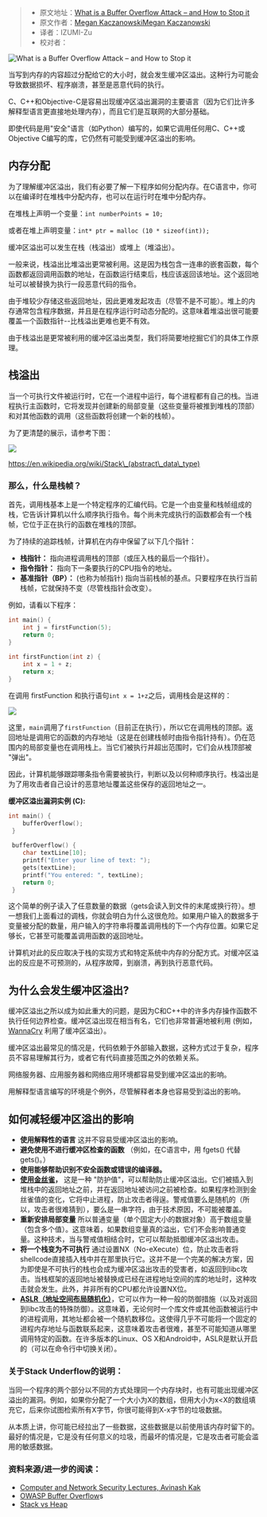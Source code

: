 > -  原文地址：[What is a Buffer Overflow Attack – and How to Stop it](https://www.freecodecamp.org/news/buffer-overflow-attacks/)
> -  原文作者：[Megan KaczanowskiMegan Kaczanowski](https://www.freecodecamp.org/news/author/megansdoingfine/)
> -  译者：IZUMI-Zu
> -  校对者：

![What is a Buffer Overflow Attack – and How to Stop it](https://images.unsplash.com/photo-1506563613713-f88697472a45?crop=entropy&cs=tinysrgb&fit=max&fm=jpg&ixid=MnwxMTc3M3wwfDF8c2VhcmNofDIxfHxvdmVyZmxvd3xlbnwwfHx8fDE2MTcxMjQ5MzM&ixlib=rb-1.2.1&q=80&w=2000)

当写到内存的内容超过分配给它的大小时，就会发生缓冲区溢出。这种行为可能会导致数据损坏、程序崩溃，甚至是恶意代码的执行。

C、C++和Objective-C是容易出现缓冲区溢出漏洞的主要语言（因为它们比许多解释型语言更直接地处理内存），而且它们是互联网的大部分基础。

即使代码是用"安全"语言（如Python）编写的，如果它调用任何用C、C++或Objective C编写的库，它仍然有可能受到缓冲区溢出的影响。

## 内存分配

为了理解缓冲区溢出，我们有必要了解一下程序如何分配内存。在C语言中，你可以在编译时在堆栈中分配内存，也可以在运行时在堆中分配内存。

在堆栈上声明一个变量：`int numberPoints = 10;`

或者在堆上声明变量：`int* ptr = malloc (10 * sizeof(int));`

缓冲区溢出可以发生在栈（栈溢出）或堆上（堆溢出）。

一般来说，栈溢出比堆溢出更常被利用。这是因为栈包含一连串的嵌套函数，每个函数都返回调用函数的地址，在函数运行结束后，栈应该返回该地址。这个返回地址可以被替换为执行一段恶意代码的指令。

由于堆较少存储这些返回地址，因此更难发起攻击（尽管不是不可能）。堆上的内存通常包含程序数据，并且是在程序运行时动态分配的。这意味着堆溢出很可能要覆盖一个函数指针--比栈溢出更难也更不有效。

由于栈溢出是更常被利用的缓冲区溢出类型，我们将简要地挖掘它们的具体工作原理。

## 栈溢出

当一个可执行文件被运行时，它在一个进程中运行，每个进程都有自己的栈。当进程执行主函数时，它将发现并创建新的局部变量（这些变量将被推到堆栈的顶部）和对其他函数的调用（这些函数将创建一个新的栈帧）。

为了更清楚的展示，请参考下图：

![](https://megankaczanowski.com/content/images/2021/01/Screen-Shot-2021-01-05-at-12.31.23-PM.png)

https://en.wikipedia.org/wiki/Stack\_(abstract\_data\_type)

### 那么，什么是栈帧？

首先，调用栈基本上是一个特定程序的汇编代码。它是一个由变量和栈帧组成的栈，它告诉计算机以什么顺序执行指令。每个尚未完成执行的函数都会有一个栈帧，它位于正在执行的函数在堆栈的顶部。

为了持续的追踪栈帧，计算机在内存中保留了以下几个指针：

-   **栈指针：** 指向进程调用栈的顶部（或压入栈的最后一个指针）。
-   **指令指针：** 指向下一条要执行的CPU指令的地址。
-   **基准指针（BP）：** (也称为帧指针) 指向当前栈帧的基点。只要程序在执行当前栈帧，它就保持不变（尽管栈指针会改变）。

例如，请看以下程序：

```C
int main() {
    int j = firstFunction(5);
    return 0;
}
    
int firstFunction(int z) {
    int x = 1 + z;
    return x;
}
```

在调用 firstFunction 和执行语句`int x = 1+z`之后，调用栈会是这样的：

![](https://megankaczanowski.com/content/images/2021/04/Screen-Shot-2021-04-03-at-12.04.52-PM.png)

这里，`main`调用了`firstFunction`（目前正在执行），所以它在调用栈的顶部。返回地址是调用它的函数的内存地址（这是在创建栈帧时由指令指针持有）。仍在范围内的局部变量也在调用栈上。当它们被执行并超出范围时，它们会从栈顶部被 "弹出"。

因此，计算机能够跟踪哪条指令需要被执行，判断以及以何种顺序执行。栈溢出是为了用攻击者自己设计的恶意地址覆盖这些保存的返回地址之一。

**缓冲区溢出漏洞实例 (C):**

```C
int main() {
    bufferOverflow();
 }
 
 bufferOverflow() {
    char textLine[10];
    printf("Enter your line of text: ");
    gets(textLine);
    printf("You entered: ", textLine);
    return 0;
 }
```

这个简单的例子读入了任意数量的数据（gets会读入到文件的末尾或换行符）。想一想我们上面看过的调栈，你就会明白为什么这很危险。如果用户输入的数据多于变量被分配的数量，用户输入的字符串将覆盖调用栈的下一个内存位置。如果它足够长，它甚至可能覆盖调用函数的返回地址。

计算机对此的反应取决于栈的实现方式和特定系统中内存的分配方式。对缓冲区溢出的反应是不可预测的，从程序故障，到崩溃，再到执行恶意代码。

## 为什么会发生缓冲区溢出?

缓冲区溢出之所以成为如此重大的问题，是因为C和C++中的许多内存操作函数不执行任何边界检查。缓冲区溢出现在相当有名，它们也非常普遍地被利用 (例如，[WannaCry](https://en.wikipedia.org/wiki/WannaCry_ransomware_attack) 利用了缓冲区溢出）。

缓冲区溢出最常见的情况是，代码依赖于外部输入数据，这种方式过于复杂，程序员不容易理解其行为，或者它有代码直接范围之外的依赖关系。

网络服务器、应用服务器和网络应用环境都容易受到缓冲区溢出的影响。

用解释型语言编写的环境是个例外，尽管解释者本身也容易受到溢出的影响。

## 如何减轻缓冲区溢出的影响

-   **使用解释性的语言** 这并不容易受缓冲区溢出的影响。
-   **避免使用不进行缓冲区检查的函数** （例如，在C语言中，用 fgets() 代替 gets()。）
-   **使用能够帮助识别不安全函数或错误的编译器。**
-   **[使用](https://ritcsec.wordpress.com/2017/05/18/buffer-overflows-aslr-and-stack-canaries/)[金丝雀](http://www.cbi.umn.edu/securitywiki/CBI_ComputerSecurity/MechanismCanary.html)，** 这是一种 "防护值"，可以帮助防止缓冲区溢出。它们被插入到堆栈中的返回地址之前，并在返回地址被访问之前被检查。如果程序检测到金丝雀值的变化，它将中止进程，防止攻击者得逞。警戒值要么是随机的（所以，攻击者很难猜到），要么是一串字符，由于技术原因，不可能被覆盖。
-   **重新安排局部变量** 所以普通变量（单个固定大小的数据对象）高于数组变量（包含多个值）。这意味着，如果数组变量真的溢出，它们不会影响普通变量。这种技术，当与警戒值相结合时，它可以帮助抵御缓冲区溢出攻击。
-   **将一个栈变为不可执行** 通过设置NX（No-eXecute）位，防止攻击者将shellcode直接插入栈中并在那里执行它。这并不是一个完美的解决方案，因为即使是不可执行的栈也会成为缓冲区溢出攻击的受害者，如返回到libc攻击。当栈框架的返回地址被替换成已经在进程地址空间的库的地址时，这种攻击就会发生。此外，并非所有的CPU都允许设置NX位。
-   **[ASLR（地址空间布局随机化）](https://en.wikipedia.org/wiki/Address_space_layout_randomization)**，它可以作为一种一般的防御措施（以及对返回到libc攻击的特殊防御）。这意味着，无论何时一个库文件或其他函数被运行中的进程调用，其地址都会被一个随机数移位。这使得几乎不可能将一个固定的进程内存地址与函数联系起来，这意味着攻击者很难，甚至不可能知道从哪里调用特定的函数。在许多版本的Linux、OS X和Android中，ASLR是默认开启的（可以在命令行中切换关闭）。

### 关于Stack Underflow的说明：

当同一个程序的两个部分以不同的方式处理同一个内存块时，也有可能出现缓冲区溢出的漏洞。例如，如果你分配了一个大小为X的数组，但用大小为x<X的数组填充它，后来你试图检索所有X字节，你很可能得到X-x字节的垃圾数据。

从本质上讲，你可能已经拉出了一些数据，这些数据是以前使用该内存时留下的。最好的情况是，它是没有任何意义的垃圾，而最坏的情况是，它是攻击者可能会滥用的敏感数据。

### 资料来源/进一步的阅读：

-   [Computer and Network Security Lectures, Avinash Kak](https://engineering.purdue.edu/kak/compsec/)
-   [OWASP Buffer Overflow](https://owasp.org/www-community/vulnerabilities/Buffer_Overflow)s
-   [Stack vs Heap](https://gribblelab.org/CBootCamp/7_Memory_Stack_vs_Heap.html)
